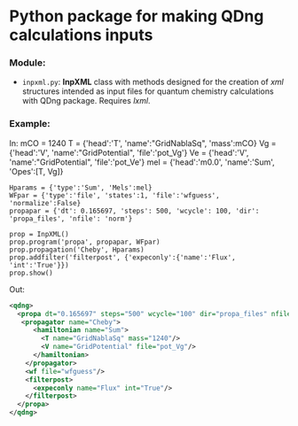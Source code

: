 # Python package for making QDng calculations inputs

### Module:
- `inpxml.py`: **InpXML** class with methods designed for the creation of *xml* structures intended as input files for quantum chemistry calculations with QDng package. Requires *lxml*.
### Example: 
In:
    mCO = 1240 
    T = {'head':'T', 'name':"GridNablaSq", 'mass':mCO}
    Vg = {'head':'V', 'name':"GridPotential", 'file':'pot_Vg'}
    Ve = {'head':'V', 'name':"GridPotential", 'file':'pot_Ve'}
    mel = {'head':'m0.0', 'name':'Sum', 'Opes':[T, Vg]}

    Hparams = {'type':'Sum', 'Mels':mel} 
    WFpar = {'type':'file', 'states':1, 'file':'wfguess', 'normalize':False}
    propapar = {'dt': 0.165697, 'steps': 500, 'wcycle': 100, 'dir': 'propa_files', 'nfile': 'norm'}
    
    prop = InpXML()
    prop.program('propa', propapar, WFpar)
    prop.propagation('Cheby', Hparams)
    prop.addfilter('filterpost', {'expeconly':{'name':'Flux', 'int':'True'}})
    prop.show()

Out:
```xml
<qdng>
  <propa dt="0.165697" steps="500" wcycle="100" dir="propa_files" nfile="norm">
   <propagator name="Cheby">
      <hamiltonian name="Sum">
        <T name="GridNablaSq" mass="1240"/>
        <V name="GridPotential" file="pot_Vg"/>
      </hamiltonian>
    </propagator>
    <wf file="wfguess"/>
    <filterpost>
      <expeconly name="Flux" int="True"/>
    </filterpost>
  </propa>
</qdng>
```



